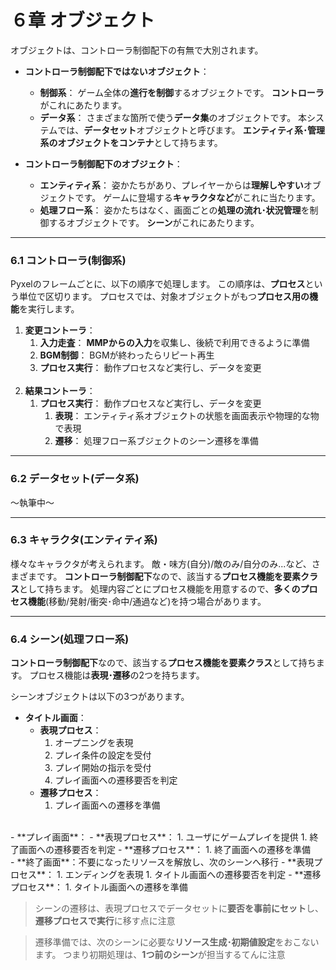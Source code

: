 # ６章 オブジェクト

オブジェクトは、コントローラ制御配下の有無で大別されます。

- **コントローラ制御配下ではないオブジェクト**：
  - **制御系**：
    ゲーム全体の**進行を制御**するオブジェクトです。
    **コントローラ**がこれにあたります。
  - **データ系**：
    さまざまな箇所で使う**データ集**のオブジェクトです。
    本システムでは、**データセット**オブジェクトと呼びます。
    **エンティティ系･管理系のオブジェクトをコンテナ**として持ちます。

- **コントローラ制御配下のオブジェクト**：
  - **エンティティ系**：
    姿かたちがあり、プレイヤーからは**理解しやすい**オブジェクトです。
    ゲームに登場する**キャラクタなど**がこれに当たります。
  - **処理フロー系**：
    姿かたちはなく、画面ごとの**処理の流れ･状況管理**を制御するオブジェクトです。
    **シーン**がこれにあたります。

---
### 6.1 コントローラ(制御系)
Pyxelのフレームごとに、以下の順序で処理します。
この順序は、**プロセス**という単位で区切ります。
プロセスでは、対象オブジェクトがもつ**プロセス用の機能**を実行します。

1. **変更コントーラ**：
   1. **入力走査**：
      **MMPからの入力**を収集し、後続で利用できるように準備
   1. **BGM制御**：
      BGMが終わったらリピート再生
   1. **プロセス実行**：
     動作プロセスなど実行し、データを変更
     </br>
1. **結果コントーラ**：
   1. **プロセス実行**：
     動作プロセスなど実行し、データを変更
      1. **表現**：
        エンティティ系オブジェクトの状態を画面表示や物理的な物で表現
      1. **遷移**：
        処理フロー系ブジェクトのシーン遷移を準備


---
### 6.2 データセット(データ系)
～執筆中～

---
### 6.3 キャラクタ(エンティティ系)
様々なキャラクタが考えられます。
敵・味方(自分)/敵のみ/自分のみ...など、さまざまです。
**コントローラ制御配下**なので、該当する**プロセス機能を要素クラス**として持ちます。
処理内容ごとにプロセス機能を用意するので、**多くのプロセス機能**(移動/発射/衝突･命中/通過など)を持つ場合があります。

---
### 6.4 シーン(処理フロー系)

**コントローラ制御配下**なので、該当する**プロセス機能を要素クラス**として持ちます。
プロセス機能は**表現･遷移**の2つを持ちます。

シーンオブジェクトは以下の3つがあります。
- **タイトル画面**：
  - **表現プロセス**：
    1. オープニングを表現
    1. プレイ条件の設定を受付
    1. プレイ開始の指示を受付
    1. プレイ画面への遷移要否を判定
  - **遷移プロセス**：
    1. プレイ画面への遷移を準備
</br>
- **プレイ画面**：
  - **表現プロセス**：
    1. ユーザにゲームプレイを提供
    1. 終了画面への遷移要否を判定
  - **遷移プロセス**：
    1. 終了画面への遷移を準備
</br>
- **終了画面**：不要になったリソースを解放し、次のシーンへ移行
  - **表現プロセス**：
    1. エンディングを表現
    1. タイトル画面への遷移要否を判定
  - **遷移プロセス**：
    1. タイトル画面への遷移を準備

> シーンの遷移は、表現プロセスでデータセットに**要否を事前にセット**し、**遷移プロセスで実行**に移す点に注意

> 遷移準備では、次のシーンに必要な**リソース生成･初期値設定**をおこないます。
> つまり初期処理は、**1つ前のシーン**が担当するてんに注意
